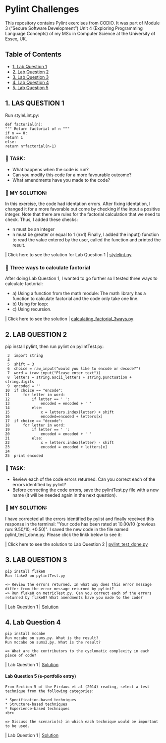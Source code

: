  <h1>Pylint Challenges</h1>

This repository contains Pylint exercises from CODIO. It was part of Module 3 (“Secure Software Development”) Unit 4 (Exploring Programming Language Concepts) of my MSc in Computer Science at the University of Essex, UK.

<h2>Table of Contents</h2>

<!-- TOC -->
- [1. Lab Question 1](#1-question-1)
- [2. Lab Question 2](#2-question-2)
- [3. Lab Question 3](#3-question-3)
- [4. Lab Question 4](#4-question-4)
- [5. Lab Question 5](#5-question-5)
<!-- /TOC -->


## 1. LAS QUESTION 1

Run styleLint.py: 
```
def factorial(n):
""" Return factorial of n """
if n == 0:
return 1
else:
return n*factorial(n-1)
```
### :paperclip: TASK: 

  * What happens when the code is run? 
  * Can you modify this code for a more favourable outcome? 
  * What amendments have you made to the code?
 
 
### :paperclip: MY SOLUTION:

In this exercise, the code had identation errors. After fixing identation, I changed it for a more favorable out come by checking if the input a positive integer. Note that there are rules for the factorial calculation that we need to check. Thus, I added these checks:
* n must be an integer
* n must be greater or equal to 1 (n≥1)
Finally, I added the input() function to read the value entered by the user, called the function and printed the result. 

 | Click here to see the solution for Lab Question 1 | [stylelint.py](https://github.com/alicevillar/pylint_challenges/blob/main/stylelint.py) 

### :round_pushpin: Three ways to calculate factorial

After doing Lab Question 1, I wanted to go further so I tested three ways to calculate factorial: 

* a) Using a function from the math module: The math library has a function to calculate factorial and the code only take one line. 
* b) Using for loop:
* c) Using recursion.  

| Click here to see the solution | [calculating_factorial_3ways.py](https://github.com/alicevillar/pylint_challenges/blob/main/calculating_factorial_3ways.py) 


## 2. LAB QUESTION 2

pip install pylint, then run pylint on pylintTest.py:
```
 3  import string
 4
 5  shift = 3
 6  choice = raw_input("would you like to encode or decode?")
 7  word = (raw_input("Please enter text"))
 8  letters = string.ascii_letters + string.punctuation + string.digits
 9  encoded = ''
10  if choice == "encode":
11      for letter in word:
12          if letter == ' ':
13              encoded = encoded + ' '
14          else:
15              x = letters.index(letter) + shift
16              encoded=encoded + letters[x]
17  if choice == "decode":
18      for letter in word:
19          if letter == ' ':
20              encoded = encoded + ' '
21          else:
22              x = letters.index(letter) - shift
23              encoded = encoded + letters[x]
24
25  print encoded

```

### :paperclip: TASK: 

  * Review each of the code errors returned. Can you correct each of the errors identified by pylint? 
  * Before correcting the code errors, save the pylintTest.py file with a new name (it will be needed again in the next question).
 
### :paperclip: MY SOLUTION:

I have corrected all the errors identified by pylist and finally received this response in the terminal: "Your code has been rated at 10.00/10 (previous run: 9.50/10, +0.50)". I saved the new code in the file named pylint_test_done.py. Please click the linkk below to see it: 

 | Click here to see the solution to Lab Question 2 | [pylint_test_done.py](https://github.com/alicevillar/pylint_challenges/blob/main/pylint_test_done.py)   

 
## 3. LAB QUESTION 3

```
pip install flake8
Run flake8 on pylintTest.py

=> Review the errors returned. In what way does this error message differ from the error message returned by pylint?
=> Run flake8 on metricTest.py. Can you correct each of the errors returned by flake8? What amendments have you made to the code?
```
 | Lab Question 1 | [Solution](https://github.com/alicevillar/Python_Lab_Challenges/blob/main/lists/lists_exercise1.py)   

 
## 4. Lab Question 4

```
pip install mccabe
Run mccabe on sums.py. What is the result?
Run mccabe on sums2.py. What is the result?

=> What are the contributors to the cyclomatic complexity in each piece of code?
```
 | Lab Question 1 | [Solution](https://github.com/alicevillar/Python_Lab_Challenges/blob/main/lists/lists_exercise1.py)   

 
#### Lab Question 5 (e-portfolio entry)

```
From Section 5 of the Firdaus et al (2014) reading, select a test technique from the following categories:

* Specification-based techniques
* Structure-based techniques
* Experience-based techniques
<br>

=> Discuss the scenario(s) in which each technique would be important to be used.
```
 | Lab Question 1 | [Solution](https://github.com/alicevillar/Python_Lab_Challenges/blob/main/lists/lists_exercise1.py)  
 
 
 
